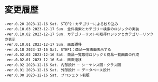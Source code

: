 # 変更履歴

	-ver.0.20 2023-12-16 Sat. STEP2：カテゴリーによる絞り込み
	-ver.0.10.03 2023-12-17 Sun. 全件検索とカテゴリー検索のロジックの実装
	-ver.0.10.02 2023-12-17 Sun. カテゴリーリストの取得ロジックとカテゴリーリンクの表示
	-ver.0.10.01 2023-12-17 Sun. 画面遷移
	-ver.0.10 2023-12-16 Sat. STEP1：商品一覧画面表示する
	-ver.0.02.02 2023-12-16 Sat. 商品一覧取得ロジックと商品一覧画面の作成
	-ver.0.02.01 2023-12-16 Sat. 画面遷移
	-ver.0.02 2023-12-16 Sat. 内部設計 ─ シーケンス図・クラス図
	-ver.0.01 2023-12-16 Sat. 外部設計 ─ データベース設計
	-ver.0.00 2023-12-16 Sat. プロジェクト初版
